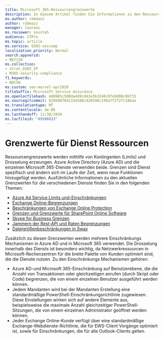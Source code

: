 ```yaml
---
title: Microsoft 365-Ressourcengrenzwerte
description: In diesem Artikel finden Sie Informationen zu den Ressourcen Grenzwerten für die verschiedenen Anwendungen in Microsoft 365.
ms.author: robmazz
author: robmazz
manager: laurawi
ms.reviewer: sosstah
audience: ITPro
ms.topic: article
ms.service: O365-seccomp
localization_priority: Normal
search.appverid:
- MET150
ms.collection:
- Strat_O365_IP
- M365-security-compliance
f1.keywords:
- NOCSH
ms.custom: seo-marvel-apr2020
titleSuffix: Microsoft Service Assurance
ms.openlocfilehash: 4d0985c500da4d9cd43e3b3240c07e9d08c0bf15
ms.sourcegitcommit: 626b0076d133e588cd28598c149a7f272fc18bae
ms.translationtype: MT
ms.contentlocale: de-DE
ms.lasthandoff: 11/30/2020
ms.locfileid: "49506833"
---
```

# <a name="service-resource-limits"></a>Grenzwerte für Dienst Ressourcen

Ressourcengrenzwerte werden mithilfe von Kontingenten (Limits) und Drosselung erzwungen. Azure Active Directory (Azure AD) und die einzelnen Microsoft 365-Dienste verwenden beide. Grenzen sind Dienst spezifisch und ändern sich im Laufe der Zeit, wenn neue Funktionen hinzugefügt werden. Ausführliche Informationen zu den aktuellen Grenzwerten für die verschiedenen Dienste finden Sie in den folgenden Themen:

- [Azure Ad Service Limits und-Einschränkungen](https://docs.microsoft.com/azure/azure-resource-manager/management/azure-subscription-service-limits)
- [Exchange Online-Begrenzungen](https://technet.microsoft.com/library/exchange-online-limits.aspx)
- [Beschränkungen von Exchange Online Protection](https://technet.microsoft.com/library/exchange-online-protection-limits.aspx)
- [Grenzen und Grenzwerte für SharePoint Online Software](https://support.office.com/article/SharePoint-Online-software-boundaries-and-limits-8F34FF47-B749-408B-ABC0-B605E1F6D498)
- [Skype for Business Grenzen](https://technet.microsoft.com/library/skype-for-business-online-limits.aspx)
- [Jammern der Rest-API und Raten Begrenzungen](https://developer.yammer.com/docs/rest-api-rate-limits)
- [Dateigrößenbeschränkungen in Sway](https://support.office.com/article/File-size-limits-in-Sway-4db21bc6-b42b-499f-9272-66e089db109f)

Zusätzlich zu diesen Grenzwerten werden mehrere Einschränkungs Mechanismen in Azure AD und in Microsoft 365 verwendet. Die Drosselung innerhalb des Diensts ist besonders wichtig, da Netzwerkressourcen in Microsoft-Rechenzentren für die breite Palette von Kunden optimiert sind, die die Dienste nutzen. Zu den Einschränkungs Mechanismen gehören:

- Azure AD-und Microsoft 365-Einschränkung auf Benutzerebene, die die Anzahl von Transaktionen oder gleichzeitigen anrufen (durch Skript oder Code) begrenzen, die von einem einzelnen Benutzer ausgeführt werden können.
- Jedem Mandanten wird bei der Mandanten Erstellung eine standardmäßige PowerShell-Einschränkungsrichtlinie zugewiesen. Diese Einstellungen wirken sich auf andere Elemente aus, beispielsweise die maximale Anzahl gleichzeitiger PowerShell-Sitzungen, die von einem einzelnen Administrator geöffnet werden können.
- Jeder Exchange Online-Kunde verfügt über eine standardmäßige Exchange-Webdienste-Richtlinie, die für EWS-Client Vorgänge optimiert ist, sowie für Einschränkungen, die für alle Outlook-Clients gelten.
